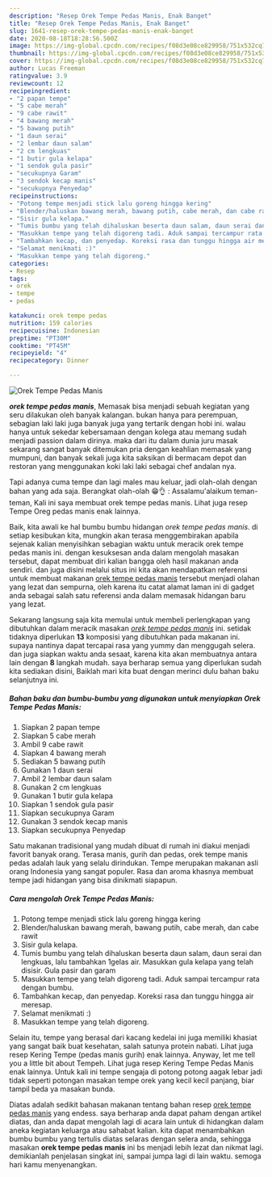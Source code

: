 ```yaml
---
description: "Resep Orek Tempe Pedas Manis, Enak Banget"
title: "Resep Orek Tempe Pedas Manis, Enak Banget"
slug: 1641-resep-orek-tempe-pedas-manis-enak-banget
date: 2020-08-18T18:28:56.500Z
image: https://img-global.cpcdn.com/recipes/f08d3e08ce829958/751x532cq70/orek-tempe-pedas-manis-foto-resep-utama.jpg
thumbnail: https://img-global.cpcdn.com/recipes/f08d3e08ce829958/751x532cq70/orek-tempe-pedas-manis-foto-resep-utama.jpg
cover: https://img-global.cpcdn.com/recipes/f08d3e08ce829958/751x532cq70/orek-tempe-pedas-manis-foto-resep-utama.jpg
author: Lucas Freeman
ratingvalue: 3.9
reviewcount: 12
recipeingredient:
- "2 papan tempe"
- "5 cabe merah"
- "9 cabe rawit"
- "4 bawang merah"
- "5 bawang putih"
- "1 daun serai"
- "2 lembar daun salam"
- "2 cm lengkuas"
- "1 butir gula kelapa"
- "1 sendok gula pasir"
- "secukupnya Garam"
- "3 sendok kecap manis"
- "secukupnya Penyedap"
recipeinstructions:
- "Potong tempe menjadi stick lalu goreng hingga kering"
- "Blender/haluskan bawang merah, bawang putih, cabe merah, dan cabe rawit"
- "Sisir gula kelapa."
- "Tumis bumbu yang telah dihaluskan beserta daun salam, daun serai dan lengkuas, lalu tambahkan 1gelas air. Masukkan gula kelapa yang telah disisir. Gula pasir dan garam"
- "Masukkan tempe yang telah digoreng tadi. Aduk sampai tercampur rata dengan bumbu."
- "Tambahkan kecap, dan penyedap. Koreksi rasa dan tunggu hingga air meresap."
- "Selamat menikmati :)"
- "Masukkan tempe yang telah digoreng."
categories:
- Resep
tags:
- orek
- tempe
- pedas

katakunci: orek tempe pedas 
nutrition: 159 calories
recipecuisine: Indonesian
preptime: "PT30M"
cooktime: "PT45M"
recipeyield: "4"
recipecategory: Dinner

---
```



![Orek Tempe Pedas Manis](https://img-global.cpcdn.com/recipes/f08d3e08ce829958/751x532cq70/orek-tempe-pedas-manis-foto-resep-utama.jpg)

<b><i>orek tempe pedas manis</i></b>, Memasak bisa menjadi sebuah kegiatan yang seru dilakukan oleh banyak kalangan. bukan hanya para perempuan, sebagian laki laki juga banyak juga yang tertarik dengan hobi ini. walau hanya untuk sekedar kebersamaan dengan kolega atau memang sudah menjadi passion dalam dirinya. maka dari itu dalam dunia juru masak sekarang sangat banyak ditemukan pria dengan keahlian memasak yang mumpuni, dan banyak sekali juga kita saksikan di bermacam depot dan restoran yang menggunakan koki laki laki sebagai chef andalan nya.

Tapi adanya cuma tempe dan lagi males mau keluar, jadi olah-olah dengan bahan yang ada saja. Berangkat olah-olah 😁👌 : Assalamu&#39;alaikum teman-teman, Kali ini saya membuat orek tempe pedas manis. Lihat juga resep Tempe Oreg pedas manis enak lainnya.

Baik, kita awali ke hal bumbu bumbu hidangan <i>orek tempe pedas manis</i>. di setiap kesibukan kita, mungkin akan terasa menggembirakan apabila sejenak kalian menyisihkan sebagian waktu untuk meracik orek tempe pedas manis ini. dengan kesuksesan anda dalam mengolah masakan tersebut, dapat membuat diri kalian bangga oleh hasil makanan anda sendiri. dan juga disini melalui situs ini kita akan mendapatkan referensi untuk membuat makanan <u>orek tempe pedas manis</u> tersebut menjadi olahan yang lezat dan sempurna, oleh karena itu catat alamat laman ini di gadget anda sebagai salah satu referensi anda dalam memasak hidangan baru yang lezat.


Sekarang langsung saja kita memulai untuk membeli perlengkapan yang dibutuhkan dalam meracik masakan <u><i>orek tempe pedas manis</i></u> ini. setidak tidaknya diperlukan <b>13</b> komposisi yang dibutuhkan pada makanan ini. supaya nantinya dapat tercapai rasa yang yummy dan menggugah selera. dan juga siapkan waktu anda sesaat, karena kita akan membuatnya antara lain dengan <b>8</b> langkah mudah. saya berharap semua yang diperlukan sudah kita sediakan disini, Baiklah mari kita buat dengan merinci dulu bahan baku selanjutnya ini.

<!--inarticleads1-->

##### Bahan baku dan bumbu-bumbu yang digunakan untuk menyiapkan Orek Tempe Pedas Manis:

1. Siapkan 2 papan tempe
1. Siapkan 5 cabe merah
1. Ambil 9 cabe rawit
1. Siapkan 4 bawang merah
1. Sediakan 5 bawang putih
1. Gunakan 1 daun serai
1. Ambil 2 lembar daun salam
1. Gunakan 2 cm lengkuas
1. Gunakan 1 butir gula kelapa
1. Siapkan 1 sendok gula pasir
1. Siapkan secukupnya Garam
1. Gunakan 3 sendok kecap manis
1. Siapkan secukupnya Penyedap


Satu makanan tradisional yang mudah dibuat di rumah ini diakui menjadi favorit banyak orang. Terasa manis, gurih dan pedas, orek tempe manis pedas adalah lauk yang selalu dirindukan. Tempe merupakan makanan asli orang Indonesia yang sangat populer. Rasa dan aroma khasnya membuat tempe jadi hidangan yang bisa dinikmati siapapun. 

<!--inarticleads2-->

##### Cara mengolah Orek Tempe Pedas Manis:

1. Potong tempe menjadi stick lalu goreng hingga kering
1. Blender/haluskan bawang merah, bawang putih, cabe merah, dan cabe rawit
1. Sisir gula kelapa.
1. Tumis bumbu yang telah dihaluskan beserta daun salam, daun serai dan lengkuas, lalu tambahkan 1gelas air. Masukkan gula kelapa yang telah disisir. Gula pasir dan garam
1. Masukkan tempe yang telah digoreng tadi. Aduk sampai tercampur rata dengan bumbu.
1. Tambahkan kecap, dan penyedap. Koreksi rasa dan tunggu hingga air meresap.
1. Selamat menikmati :)
1. Masukkan tempe yang telah digoreng.


Selain itu, tempe yang berasal dari kacang kedelai ini juga memiliki khasiat yang sangat baik buat kesehatan, salah satunya protein nabati. Lihat juga resep Kering Tempe (pedas manis gurih) enak lainnya. Anyway, let me tell you a little bit about Tempeh. Lihat juga resep Kering Tempe Pedas Manis enak lainnya. Untuk kali ini tempe sengaja di potong potong aagak lebar jadi tidak seperti potongan masakan tempe orek yang kecil kecil panjang, biar tampil beda ya masakan bunda. 

Diatas adalah sedikit bahasan makanan tentang bahan resep <u>orek tempe pedas manis</u> yang endess. saya berharap anda dapat paham dengan artikel diatas, dan anda dapat mengolah lagi di acara lain untuk di hidangkan dalam aneka kegiatan keluarga atau sahabat kalian. kita dapat menambahkan bumbu bumbu yang tertulis diatas selaras dengan selera anda, sehingga masakan <b>orek tempe pedas manis</b> ini bs menjadi lebih lezat dan nikmat lagi. demikianlah penjelasan singkat ini, sampai jumpa lagi di lain waktu. semoga hari kamu menyenangkan.
